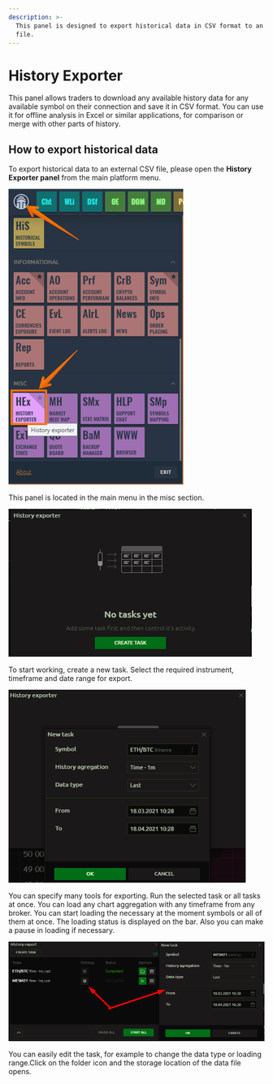 ```yaml
---
description: >-
  This panel is designed to export historical data in CSV format to an external
  file.
---
```


# History Exporter

This panel allows traders to download any available history data for any available symbol on their connection and save it in CSV format. You can use it for offline analysis in Excel or similar applications, for comparison or merge with other parts of history.

## How to export historical data

To export historical data to an external CSV file, please open the **History Exporter panel** from the main platform menu.

![](../.gitbook/assets/image%20%28199%29.png)

This panel is located in the main menu in the misc section.

![](../.gitbook/assets/image%20%28193%29.png)

To start working, create a new task. Select the required instrument, timeframe and date range for export.

![](../.gitbook/assets/image%20%28189%29.png)

You can specify many tools for exporting. Run the selected task or all tasks at once. You can load any chart aggregation with any timeframe from any broker. You can start loading the necessary at the moment symbols or all of them at once. The loading status is displayed on the bar. Also you can make a pause in loading if necessary.

![](../.gitbook/assets/image%20%28195%29.png)

You can easily edit the task, for example to change the data type or loading range.Click on the folder icon and the storage location of the data file opens.

